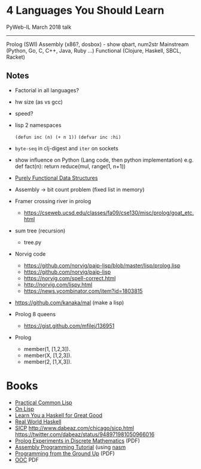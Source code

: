# 4 Languages You Should Learn

PyWeb-IL March 2018 talk

---

Prolog (SWI)
Assembly (x86?, dosbox) - show qbart, num2str
Mainstream (Python, Go, C, C++, Java, Ruby ...)
Functional (Clojure, Haskell, SBCL, Racket)

## Notes
- Factorial in all languages?
- hw size (as vs gcc)
- speed?
- lisp 2 namespaces

    `(defun inc (n) (+ n 1))`
    `(defvar inc :hi)`

- `byte-seq` in clj-digest and `iter` on sockets 
- show influence on Python (Lang code, then python implementation)
    e.g. def fact(n): return reduce(mul, range(1, n+1))
- [Purely Functional Data Structures](https://www.cs.cmu.edu/~rwh/theses/okasaki.pdf)
- Assembly -> bit count problem (fixed list in memory)
- Framer crossing river in prolog
    - https://cseweb.ucsd.edu/classes/fa09/cse130/misc/prolog/goat_etc.html 
- sum tree (recursion)
    - tree.py
- Norvig code
    - https://github.com/norvig/paip-lisp/blob/master/lisp/prolog.lisp
    - https://github.com/norvig/paip-lisp
    - https://norvig.com/spell-correct.html
    - http://norvig.com/lispy.html
    - https://news.ycombinator.com/item?id=1803815
- https://github.com/kanaka/mal (make a lisp)
- Prolog 8 queens
    - https://gist.github.com/mfilej/136951
- Prolog
    - member(1, [1,2,3]).
    - member(X, [1,2,3]).
    - member(2, [1,X,3]).



# Books

* [Practical Common Lisp](http://www.gigamonkeys.com/book/)
* [On Lisp](http://www.paulgraham.com/onlisp.html)
* [Learn You a Haskell for Great Good](http://learnyouahaskell.com/chapters)
* [Real World Haskell](http://book.realworldhaskell.org/read/) 
* [SICP](https://mitpress.mit.edu/sicp/full-text/book/book-Z-H-4.html#%_toc_start)
    http://www.dabeaz.com/chicago/sicp.html
    https://twitter.com/dabeaz/status/948971981050966016
* [Prolog Experiments in Discrete Mathematics](http://samples.jbpub.com/9780763772062/PrologLabBook09.pdf) (PDF)
* [Assembly Programming Tutorial](https://www.tutorialspoint.com/assembly_programming/index.htm) (using [nasm](http://www.nasm.us/)
* [Programming from the Ground Up](http://nongnu.askapache.com/pgubook/ProgrammingGroundUp-1-0-booksize.pdf) (PDF)
* [OOC](https://www.cs.rit.edu/~ats/books/ooc.pdf) PDF

